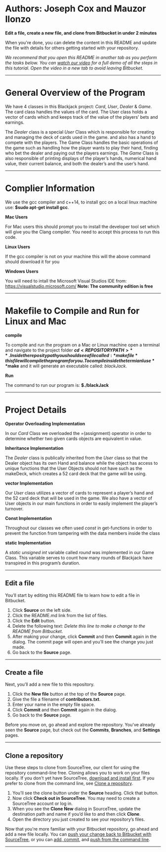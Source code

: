 # Authors: Joseph Cox and Mauzor Ilonzo

**Edit a file, create a new file, and clone from Bitbucket in under 2 minutes**

When you're done, you can delete the content in this README and update the file with details for others getting started with your repository.

*We recommend that you open this README in another tab as you perform the tasks below. You can [watch our video](https://youtu.be/0ocf7u76WSo) for a full demo of all the steps in this tutorial. Open the video in a new tab to avoid leaving Bitbucket.*

---
# General Overview of the Program

We have 4 classes in this Blackjack project: *Card*, *User*, *Dealer* & *Game*. The card class handles the values of the card. The User class holds a vector of cards which and keeps track of the value of the players’ bets and earnings. 

The *Dealer* class is a special *User* Class which is responsible for creating and managing the deck of cards used in the game. and also has a hand to compete with the players. The Game Class handles the basic operations of the game such as handling how the player wants to play their hand, finding who bet the dealer and paying out the players earnings. The *Game* Class is also responsible of printing displays of the player’s hands, numerical hand value, their current balance, and both the dealer’s and the user’s hand.


---

# Complier Information 

We use the gcc compiler and c++14, to install gcc on a local linux machine use: **$sudo apt-get install gcc**.

**Mac Users**

For Mac users this should prompt you to install the developer tool set which will give you the Clang compiler. You need to accept this process
to run this code.

**Linux Users** 

If the gcc compiler is not on your machine this will the above command 
should download it for you

**Windows Users** 

You will need to intall the Microsoft Visual Studios IDE from: https://visualstudio.microsoft.com/
**Note: The community edition is free**

---

# Makefile to Compile and Run for Linux and Mac 

**compile**

To compile and run the program on a Mac or Linux machine open a terminal and navigate to the project folder **$cd < REPOSITORY PATH >**. Inside the reposity path you should see a file called: *makefile* this file will compile the program for you. To compile inside the termianl use **$make** and it will generate an executable called: *blackJack*.

**Run**

The command to run our program is:
**$./blackJack**

---

# Project Details

**Operator Overloading Implementation**

In our *Card* Class we overloaded the *=*(assignment) operator in order to determine whether two given cards objects are equivalent in value. 

**Inheritance Implementation**

The *Dealer* class is publically inherited from the *User* class so that the Dealer object has its own Hand and balance while the object has access to unique functions that the User Objects should not have such as the makeDeck, which creates a 52 card deck that the game will be using.


**vector Implementation**

Our *User* class utilizes a vector of cards to represent a player’s hand and the 52 card deck that will be used in the game. We also have a vector of User objects in our main functions in order to easily implement the player’s turnover.

**Const Implementation**

Throughout our classes we often used *const* in get-functions in order to prevent the function from tampering with the data members inside the class

**static Implementation**

A *static unsigned int* variable called *round* was implemented in our Game Class. This variable serves to count how many rounds of Blackjack have transpired in this program’s duration.


---

## Edit a file

You’ll start by editing this README file to learn how to edit a file in Bitbucket.

1. Click **Source** on the left side.
2. Click the README.md link from the list of files.
3. Click the **Edit** button.
4. Delete the following text: *Delete this line to make a change to the README from Bitbucket.*
5. After making your change, click **Commit** and then **Commit** again in the dialog. The commit page will open and you’ll see the change you just made.
6. Go back to the **Source** page.

---

## Create a file

Next, you’ll add a new file to this repository.

1. Click the **New file** button at the top of the **Source** page.
2. Give the file a filename of **contributors.txt**.
3. Enter your name in the empty file space.
4. Click **Commit** and then **Commit** again in the dialog.
5. Go back to the **Source** page.

Before you move on, go ahead and explore the repository. You've already seen the **Source** page, but check out the **Commits**, **Branches**, and **Settings** pages.

---

## Clone a repository

Use these steps to clone from SourceTree, our client for using the repository command-line free. Cloning allows you to work on your files locally. If you don't yet have SourceTree, [download and install first](https://www.sourcetreeapp.com/). If you prefer to clone from the command line, see [Clone a repository](https://confluence.atlassian.com/x/4whODQ).

1. You’ll see the clone button under the **Source** heading. Click that button.
2. Now click **Check out in SourceTree**. You may need to create a SourceTree account or log in.
3. When you see the **Clone New** dialog in SourceTree, update the destination path and name if you’d like to and then click **Clone**.
4. Open the directory you just created to see your repository’s files.

Now that you're more familiar with your Bitbucket repository, go ahead and add a new file locally. You can [push your change back to Bitbucket with SourceTree](https://confluence.atlassian.com/x/iqyBMg), or you can [add, commit,](https://confluence.atlassian.com/x/8QhODQ) and [push from the command line](https://confluence.atlassian.com/x/NQ0zDQ).

---

